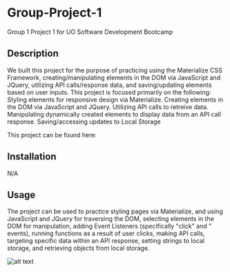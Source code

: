 # Group-Project-1
Group 1 Project 1 for UO Software Development Bootcamp 

## Description

We built this project for the purpose of practicing using the Materialize CSS Framework, creating/manipulating elements in the DOM via JavaScript and JQuery, utilizing API calls/response data, and saving/updating elements based on user inputs. This project is focused primarily on the following:
Styling elements for responsive design via Materialize.
Creating elements in the DOM via JavaScript and JQuery.
Utilizing API calls to retreive data.
Manipulating dynamically created elements to display data from an API call response.
Saving/accessing updates to Local Storage

This project can be found here:


## Installation

N/A

## Usage

The project can be used to practice styling pages via Materialize, and using JavaScript and JQuery for traversing the DOM, selecting elements in the DOM for manipulation, adding Event Listeners (specifically "click" and " events), running functions as a result of user clicks, making API calls, targeting specific data within an API response, setting strings to local storage, and retrieving objects from local storage.

![alt text]()